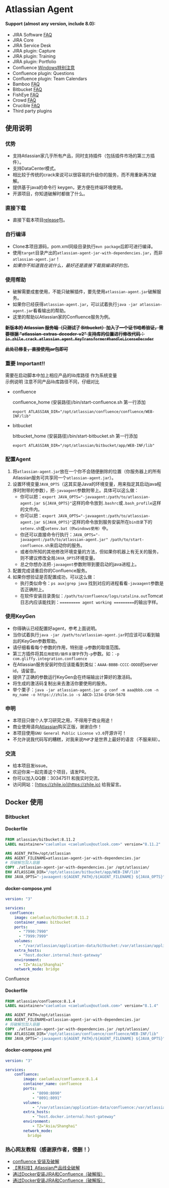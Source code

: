 # Atlassian Agent

#### Support (almost any version, include 8.0):
* JIRA Software [FAQ](doc/JIRA_FAQ.md)
* JIRA Core
* JIRA Service Desk
* JIRA plugin: Capture
* JIRA plugin: Training
* JIRA plugin: Portfolio
* Confluence [Windows特别注意](doc/Confluence_FAQ.md)
* Confluence plugin: Questions
* Confluence plugin: Team Calendars
* Bamboo [FAQ](doc/Bamboo_FAQ.md)
* Bitbucket [FAQ](doc/Bitbucket_FAQ.md)
* FishEye [FAQ](doc/FishEye_Crucible_FAQ.md)
* Crowd [FAQ](doc/Crowd_FAQ.md)
* Crucible [FAQ](doc/FishEye_Crucible_FAQ.md)
* Third party plugins

## 使用说明

### 优势
* 支持Atlassian家几乎所有产品，同时支持插件（包括插件市场的第三方插件）。
* 支持DataCenter模式。
* 相比较于传统的crack来说可以很容易的升级你的服务，而不用重新再次破解。
* 提供基于java的命令行 keygen，更方便在终端环境使用。
* 开源项目，你知道破解时都做了什么。

### 直接下载
* 直接下载本项目[release](https://github.com/pengzhile/atlassian-agent/releases)包。

### 自行编译
* Clone本项目源码，pom.xml同级目录执行`mvn package`后即可进行编译。
* 使用`target`目录产出的`atlassian-agent-jar-with-dependencies.jar`，而非`atlassian-agent.jar`！
* *如果你不知道我在说什么，最好还是直接下载我编译好的包。*

### 使用帮助
* 破解需要成套使用，不能只破解插件，要先使用`atlassian-agent.jar`破解服务。
* 如果你已经获得`atlassian-agent.jar`，可以试着执行`java -jar atlassian-agent.jar`看看输出的帮助。
* 这里的帮助以Atlassian家的Confluence服务为例。

~~**新版本的 Atlassian 服务端（只测试了 Bitbucket）加入了一个证书哈希验证，需要根据 "atlassian-extras-decoder-v2" 支持库的位置进行修改代码：`io.zhile.crack.atlassian.agent.KeyTransformer#handleLicenseDecoder`**~~

~~**此处已修复，直接使用jar包即可**~~

### 重要 Important!!

需要在启动脚本中加上相应产品的lib库路径 作为系统变量  
示例说明  注意不同产品lib库路径不同，仔细对比

* confluence

   confluence_home (安装路径)/bin/start-confluence.sh 第一行添加

   ```export ATLASSIAN_DIR="/opt/atlassian/confluence/confluence/WEB-INF/lib"```  


* bitbucket 

  bitbucket_home (安装路径)/bin/start-bitbucket.sh 第一行添加 

   ```export ATLASSIAN_DIR="/opt/atlassian/bitbucket/app/WEB-INF/lib"```
 
### 配置Agent
1. 将`atlassian-agent.jar`放在一个你不会随便删除的位置（你服务器上的所有Atlassian服务可共享同一个`atlassian-agent.jar`）。
2. 设置环境变量`JAVA_OPTS`（这其实是Java的环境变量，用来指定其启动java程序时附带的参数），把`-javaagent`参数附带上。具体可以这么做：
   * 你可以把：`export JAVA_OPTS="-javaagent:/path/to/atlassian-agent.jar ${JAVA_OPTS}"`这样的命令放到`.bashrc`或`.bash_profile`这样的文件内。
   * 你可以把：`export JAVA_OPTS="-javaagent:/path/to/atlassian-agent.jar ${JAVA_OPTS}"`这样的命令放到服务安装所在`bin目录`下的`setenv.sh`或`setenv.bat（供windows使用）`中。
   * 你还可以直接命令行执行：`JAVA_OPTS="-javaagent:/path/to/atlassian-agent.jar" /path/to/start-confluence.sh`来启动你的服务。
   * 或者你所知的其他修改环境变量的方法，但如果你机器上有无关的服务，则不建议修改全局`JAVA_OPTS`环境变量。
   * 总之你想办法把`-javaagent`参数附带到要启动的java进程上。
3. 配置完成请重启你的Confluence服务。
4. 如果你想验证是否配置成功，可以这么做：
   * 执行类似命令：`ps aux|grep java` 找到对应的进程看看`-javaagent`参数是否正确附上。
   * 在软件安装目录类似：`/path/to/confluence/logs/catalina.out`Tomcat日志内应该能找到：`========= agent working =========`的输出字样。

### 使用KeyGen
* 你得确认已经配置好agent，参考上面说明。
* 当你试着执行`java -jar /path/to/atlassian-agent.jar`时应该可以看到输出的KeyGen参数帮助。
* 请仔细看看每个参数的作用，特别是`-p`参数的取值范围。
* 第三方插件将其`应用密钥/插件关键字`作为`-p`参数。如：`-p com.gliffy.integration.confluence`
* 在Atlassian服务安装时你应该能看到类似：`AAAA-BBBB-CCCC-DDDD`的server id，请留意。
* 提供了正确的参数运行KeyGen会在终端输出计算好的激活码。
* 将生成的激活码复制出来去激活你要使用的服务。
* 举个栗子：`java -jar atlassian-agent.jar -p conf -m aaa@bbb.com -n my_name -o https://zhile.io -s ABCD-1234-EFGH-5678`

### 申明
* 本项目只做个人学习研究之用，不得用于商业用途！
* 商业使用请向[Atlassian](https://www.atlassian.com)购买正版，谢谢合作！
* 本项目使用`GNU General Public License v3.0`开源许可！
* 不允许说我代码写的糟糕，对我来说`PHP`才是世界上最好的语言（不服来辩）。

### 交流
* 给本项目发issue。
* 欢迎你来一起完善这个项目，请发PR。
* 你可以加入QQ群：30347511 和我实时交流。
* 访问网站：[https://zhile.io](https://zhile.io) 给我留言。

## Docker 使用

### Bitbucket
#### Dockerfile
```dockerfile
FROM atlassian/bitbucket:8.11.2
LABEL maintainer="caelumlux <caelumlux@outlook.com>" version="8.11.2"

ARG AGENT_PATH=/opt/atlassian
ARG AGENT_FILENAME=atlassian-agent-jar-with-dependencies.jar
# 将破解包加入容器
COPY ./atlassian-agent-jar-with-dependencies.jar /opt/atlassian/
ENV ATLASSIAN_DIR="/opt/atlassian/bitbucket/app/WEB-INF/lib"
ENV JAVA_OPTS="-javaagent:${AGENT_PATH}/${AGENT_FILENAME} ${JAVA_OPTS}"
```
#### docker-compose.yml
```yaml
version: "3"

services:
  confluence:
    image: caelumlux/bitbucket:8.11.2
    container_name: bitbucket
    ports:
      - "7990:7990"
      - "7999:7999"
    volumes:
      - "/var/atlassian/application-data/bitbucket:/var/atlassian/application-data/bitbucket "
    extra_hosts:
      - "host.docker.internal:host-gateway"
    environment:
      - TZ="Asia/Shanghai"
    network_mode: bridge

```
Confluence

#### Dockerfile

```dockerfile
FROM atlassian/confluence:8.1.4
LABEL maintainer="caelumlux <caelumlux@outlook.com>" version="8.1.4"

ARG AGENT_PATH=/opt/atlassian
ARG AGENT_FILENAME=atlassian-agent-jar-with-dependencies.jar
# 将破解包加入容器
COPY ./atlassian-agent-jar-with-dependencies.jar /opt/atlassian/
ENV ATLASSIAN_DIR="/opt/atlassian/confluence/confluence/WEB-INF/lib"
ENV JAVA_OPTS="-javaagent:${AGENT_PATH}/${AGENT_FILENAME} ${JAVA_OPTS}"
```

#### docker-compose.yml

```yaml
version: "3"

services:
    confluence:
        image: caelumlux/confluence:8.1.4
        container_name: confluence
        ports:
            - "8090:8090"
            - "8091:8091"
        volumes:
            - "/var/atlassian/application-data/confluence:/var/atlassian/application-data/confluence"
        extra_hosts:
            - "host.docker.internal:host-gateway"
        environment:
            - TZ="Asia/Shanghai"
        network_mode:
          bridge
```

### 热心网友教程（感谢原作者，侵删！）
* [confluence 安装及破解](https://www.qinjj.tech/2019/01/04/confluence%20install/)
* [【黑科技】Atlassian产品线全破解](https://tech.cuixiangbin.com/?p=1248)
* [通过Docker安装JIRA和Confluence（破解版）](https://www.jianshu.com/p/b95ceabd3e9d)
* [通过Docker安装JIRA和Confluence（破解版）](https://my.oschina.net/wuweixiang/blog/3014644)

